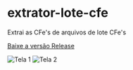 # extrator-lote-cfe
Extrai as CFe's de arquivos de lote CFe's


[Baixe a versão Release](https://github.com/theafien/extrator-lote-cfe/raw/master/ExtratorLoteCFe/ExtratorLoteCFe/bin/Release/ExtratorLoteCFe.exe)

![Tela 1](https://raw.githubusercontent.com/theafien/extrator-lote-cfe/master/ExtratorLoteCFe/Screens/print_1.png)
![Tela 2](https://raw.githubusercontent.com/theafien/extrator-lote-cfe/master/ExtratorLoteCFe/Screens/print_2.png)

